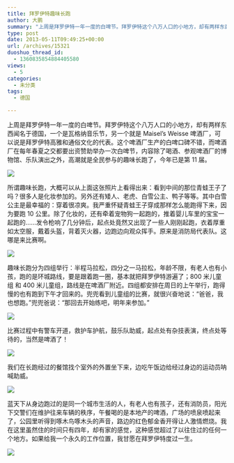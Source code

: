 ```yaml
---
title: 拜罗伊特趣味长跑
author: 大鹏
summary: "上周是拜罗伊特一年一度的白啤节。拜罗伊特这个八万人口的小地方，却有两样东西闻名于德国，一个是瓦格纳音乐节，另一个就是 Maisel&#8217;s Weisse 啤酒厂，可以说是拜罗伊特高雅和通俗文化的代表。这个啤酒厂生产的白啤口碑不错，而啤酒厂在每年春夏之交都要出资赞助举办一次白啤节，内容除了喝酒、参观啤酒厂的博物馆、乐队演出之外，高潮就是全民参与的趣味长跑了，今年已是第 11 届。"
type: post
date: 2013-05-11T09:49:25+00:00
url: /archives/15321
duoshuo_thread_id:
  - 1360835854884405580
views:
  - 5
categories:
  - 未分类
tags:
  - 德国

---
```

上周是拜罗伊特一年一度的白啤节。拜罗伊特这个八万人口的小地方，却有两样东西闻名于德国，一个是瓦格纳音乐节，另一个就是 Maisel&#8217;s Weisse 啤酒厂，可以说是拜罗伊特高雅和通俗文化的代表。这个啤酒厂生产的白啤口碑不错，而啤酒厂在每年春夏之交都要出资赞助举办一次白啤节，内容除了喝酒、参观啤酒厂的博物馆、乐队演出之外，高潮就是全民参与的趣味长跑了，今年已是第 11 届。

![][1]

<!--more-->

所谓趣味长跑，大概可以从上面这张照片上看得出来：看到中间的那位青蛙王子了吗？很多人是化妆参加的。另外还有矮人、老虎、白雪公主、鸭子等等。其中白雪公主是最幸福的：穿着很凉爽。我严重怀疑青蛙王子穿成那样怎么能跑得下来，因为要跑 10 公里。除了化妆的，还有牵着宠物狗一起跑的，推着婴儿车里的宝宝一起跑的……发令枪响了几分钟后，起点处竟然又出现了一些人刚刚起跑，衣着厚重如太空服，戴着头盔，背着灭火器，边跑边向观众挥手。原来是消防局代表队。这哪是来比赛啊。

![][2]

趣味长跑分为四组举行：半程马拉松，四分之一马拉松，年龄不限，有老人也有小孩，跑的是环城路线，要是跟着跑一圈，基本就把拜罗伊特游遍了；800 米儿童组 和 400 米儿童组，路线是在啤酒厂附近。四组都安排在周日的上午举行，跑得慢的也有跑到下午才回来的。兜兜看到儿童组的比赛，就很兴奋地说：“爸爸，我也想跑。”兜兜爸说：“那回去开始练吧，明年来参加。”

![][3]

比赛过程中有警车开道，救护车护航，鼓乐队助威，起点处有杂技表演，终点处等待的，当然是啤酒了！

![][4]

我们在长跑经过的餐馆找个室外的外置坐下来，边吃午饭边给经过身边的运动员呐喊助威。

![][5]

蓝天下从身边跑过的是同一个城市生活的人，有老人也有孩子，还有消防员，阳光下交警们在维护往来车辆的秩序，午餐喝的是本地产的啤酒，广场的喷泉喷起来了，公园里听得到啄木鸟啄木头的声音，路边的红色郁金香开得让人激情燃烧。我在这里虽然住的时间只有四年，却有家的感觉，这种感觉超过了以往住过的任何一个地方。如果给我一个永久的工作位置，我甘愿在拜罗伊特度过一生。

![][6]

 [1]: http://www.maisel.com/images/FunRun/2013/funrun2013_1.jpg
 [2]: https://agappq.blu.livefilestore.com/y2pzXLPTPWCpK3KFC5XWxngI2DQCln-_tz7_qYf4MvCudQpCiEgG7EFYDU1niO7kJO3R5j8STkDA5ou39AkHOaAhkblmEMOEzVeKb-bDzEajeDaz14x8MdX04blfbGEn6-m/2013-05-11_runfireman.jpg
 [3]: http://www.maisel.com/images/FunRun/2013/funrun2013_6.jpg
 [4]: https://fbcdn-sphotos-d-a.akamaihd.net/hphotos-ak-ash4/p480x480/197652_10151568570763936_1953599304_n.jpg
 [5]: https://awappq.blu.livefilestore.com/y2pWEPfgphhFUDu3Q9e_FaJ_RUrm88h0d9lOyGz4i8Z-3YWIDVqq--F-Srk_-4f49A66aSiDol9SSD9wSiZyj-sEw8-t16fBvy4fM5F93pUiMZruMNSKrxS3fI91QpSqYID/2013-05-11_run.jpg
 [6]: https://fbcdn-sphotos-f-a.akamaihd.net/hphotos-ak-ash3/525242_10151571701688936_1367075574_n.jpg
